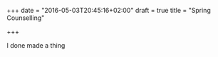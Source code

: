 +++
date = "2016-05-03T20:45:16+02:00"
draft = true
title = "Spring Counselling"

+++

I done made a thing
